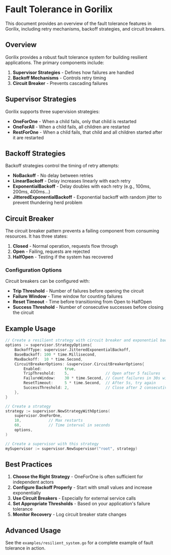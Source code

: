 # Fault Tolerance in Gorilix

This document provides an overview of the fault tolerance features in Gorilix, including retry mechanisms, backoff strategies, and circuit breakers.

## Overview

Gorilix provides a robust fault tolerance system for building resilient applications. The primary components include:

1. **Supervisor Strategies** - Defines how failures are handled
2. **Backoff Mechanisms** - Controls retry timing
3. **Circuit Breaker** - Prevents cascading failures

## Supervisor Strategies

Gorilix supports three supervision strategies:

- **OneForOne** - When a child fails, only that child is restarted
- **OneForAll** - When a child fails, all children are restarted
- **RestForOne** - When a child fails, that child and all children started after it are restarted

## Backoff Strategies

Backoff strategies control the timing of retry attempts:

- **NoBackoff** - No delay between retries
- **LinearBackoff** - Delay increases linearly with each retry
- **ExponentialBackoff** - Delay doubles with each retry (e.g., 100ms, 200ms, 400ms...)
- **JitteredExponentialBackoff** - Exponential backoff with random jitter to prevent thundering herd problem

## Circuit Breaker

The circuit breaker pattern prevents a failing component from consuming resources. It has three states:

1. **Closed** - Normal operation, requests flow through
2. **Open** - Failing, requests are rejected
3. **HalfOpen** - Testing if the system has recovered

### Configuration Options

Circuit breakers can be configured with:

- **Trip Threshold** - Number of failures before opening the circuit
- **Failure Window** - Time window for counting failures
- **Reset Timeout** - Time before transitioning from Open to HalfOpen
- **Success Threshold** - Number of consecutive successes before closing the circuit

## Example Usage

```go
// Create a resilient strategy with circuit breaker and exponential backoff
options := supervisor.StrategyOptions{
    BackoffType: supervisor.JitteredExponentialBackoff,
    BaseBackoff: 100 * time.Millisecond,
    MaxBackoff:  10 * time.Second,
    CircuitBreakerOptions: &supervisor.CircuitBreakerOptions{
        Enabled:          true,
        TripThreshold:    5,                // Open after 5 failures
        FailureWindow:    30 * time.Second, // Count failures in 30s window
        ResetTimeout:     5 * time.Second,  // After 5s, try again
        SuccessThreshold: 2,                // Close after 2 consecutive successes
    },
}

// Create a strategy
strategy := supervisor.NewStrategyWithOptions(
    supervisor.OneForOne,
    10,            // Max restarts
    60,            // Time interval in seconds
    options,
)

// Create a supervisor with this strategy
mySupervisor := supervisor.NewSupervisor("root", strategy)
```

## Best Practices

1. **Choose the Right Strategy** - OneForOne is often sufficient for independent actors
2. **Configure Backoff Properly** - Start with small values and increase exponentially
3. **Use Circuit Breakers** - Especially for external service calls
4. **Set Appropriate Thresholds** - Based on your application's failure tolerance
5. **Monitor Recovery** - Log circuit breaker state changes

## Advanced Usage

See the `examples/resilient_system.go` for a complete example of fault tolerance in action. 